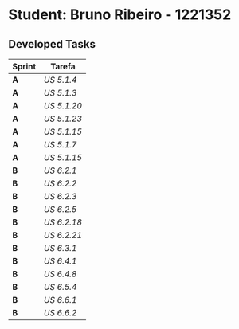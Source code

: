 # Student: Bruno Ribeiro - 1221352

## Developed Tasks

| Sprint | Tarefa        |
|--------|---------------|
| **A**  | *US 5.1.4*    |
| **A**  | *US 5.1.3*    |
| **A**  | *US 5.1.20*   |
| **A**  | *US 5.1.23*   |
| **A**  | *US 5.1.15*   |
| **A**  | *US 5.1.7*    |
| **A**  | *US 5.1.15*   |
| **B**  | *US 6.2.1*    |
| **B**  | *US 6.2.2*    |
| **B**  | *US 6.2.3*    |
| **B**  | *US 6.2.5*    |
| **B**  | *US 6.2.18*   |
| **B**  | *US 6.2.21*   |
| **B**  | *US 6.3.1*    |
| **B**  | *US 6.4.1*    |
| **B**  | *US 6.4.8*    |
| **B**  | *US 6.5.4*    |
| **B**  | *US 6.6.1*    |
| **B**  | *US 6.6.2*    |



